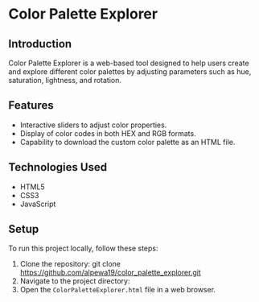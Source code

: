 # Color Palette Explorer

## Introduction
Color Palette Explorer is a web-based tool designed to help users create and explore different color palettes by adjusting parameters such as hue, saturation, lightness, and rotation.

## Features
- Interactive sliders to adjust color properties.
- Display of color codes in both HEX and RGB formats.
- Capability to download the custom color palette as an HTML file.

## Technologies Used
- HTML5
- CSS3
- JavaScript

## Setup
To run this project locally, follow these steps:
1. Clone the repository: git clone https://github.com/alpewa19/color_palette_explorer.git
2. Navigate to the project directory:
3. Open the `ColorPaletteExplorer.html` file in a web browser.

